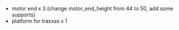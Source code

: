 - motor end x 3 (change motor_end_height from 44 to 50, add some supports)
- platform for traxxas x 1